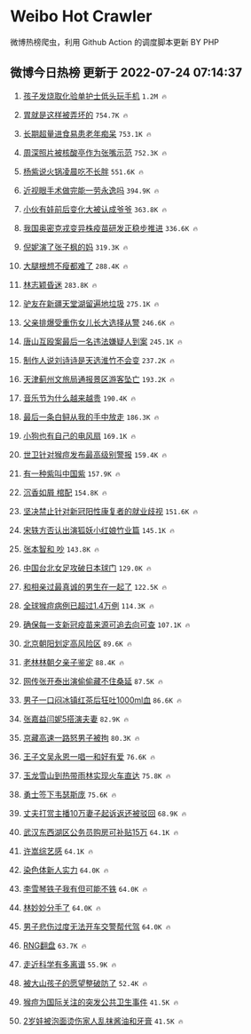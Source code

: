 # Weibo Hot Crawler 



微博热榜爬虫，利用 Github Action 的调度脚本更新 BY PHP 


## 微博今日热榜 更新于 2022-07-24 07:14:37 
1. [孩子发烧取化验单护士低头玩手机](https://s.weibo.com/weibo?q=%23%E5%AD%A9%E5%AD%90%E5%8F%91%E7%83%A7%E5%8F%96%E5%8C%96%E9%AA%8C%E5%8D%95%E6%8A%A4%E5%A3%AB%E4%BD%8E%E5%A4%B4%E7%8E%A9%E6%89%8B%E6%9C%BA%23&Refer=top) `1.2M 🔥` 

1. [胃就是这样被弄坏的](https://s.weibo.com/weibo?q=%23%E8%83%83%E5%B0%B1%E6%98%AF%E8%BF%99%E6%A0%B7%E8%A2%AB%E5%BC%84%E5%9D%8F%E7%9A%84%23&Refer=top) `754.7K 🔥` 

1. [长期超量进食易患老年痴呆](https://s.weibo.com/weibo?q=%23%E9%95%BF%E6%9C%9F%E8%B6%85%E9%87%8F%E8%BF%9B%E9%A3%9F%E6%98%93%E6%82%A3%E8%80%81%E5%B9%B4%E7%97%B4%E5%91%86%23&Refer=top) `753.1K 🔥` 

1. [周深照片被核酸亭作为张嘴示范](https://s.weibo.com/weibo?q=%E5%91%A8%E6%B7%B1%E7%85%A7%E7%89%87%E8%A2%AB%E6%A0%B8%E9%85%B8%E4%BA%AD%E4%BD%9C%E4%B8%BA%E5%BC%A0%E5%98%B4%E7%A4%BA%E8%8C%83&Refer=top) `752.3K 🔥` 

1. [杨紫说火锅凌晨吃不长胖](https://s.weibo.com/weibo?q=%23%E6%9D%A8%E7%B4%AB%E8%AF%B4%E7%81%AB%E9%94%85%E5%87%8C%E6%99%A8%E5%90%83%E4%B8%8D%E9%95%BF%E8%83%96%23&Refer=top) `551.6K 🔥` 

1. [近视眼手术做完能一劳永逸吗](https://s.weibo.com/weibo?q=%23%E8%BF%91%E8%A7%86%E7%9C%BC%E6%89%8B%E6%9C%AF%E5%81%9A%E5%AE%8C%E8%83%BD%E4%B8%80%E5%8A%B3%E6%B0%B8%E9%80%B8%E5%90%97%23&Refer=top) `394.9K 🔥` 

1. [小伙有娃前后变化大被认成爷爷](https://s.weibo.com/weibo?q=%23%E5%B0%8F%E4%BC%99%E6%9C%89%E5%A8%83%E5%89%8D%E5%90%8E%E5%8F%98%E5%8C%96%E5%A4%A7%E8%A2%AB%E8%AE%A4%E6%88%90%E7%88%B7%E7%88%B7%23&Refer=top) `363.8K 🔥` 

1. [我国奥密克戎变异株疫苗研发正稳步推进](https://s.weibo.com/weibo?q=%23%E6%88%91%E5%9B%BD%E5%A5%A5%E5%AF%86%E5%85%8B%E6%88%8E%E5%8F%98%E5%BC%82%E6%A0%AA%E7%96%AB%E8%8B%97%E7%A0%94%E5%8F%91%E6%AD%A3%E7%A8%B3%E6%AD%A5%E6%8E%A8%E8%BF%9B%23&Refer=top) `336.6K 🔥` 

1. [倪妮演了张子枫的妈](https://s.weibo.com/weibo?q=%23%E5%80%AA%E5%A6%AE%E6%BC%94%E4%BA%86%E5%BC%A0%E5%AD%90%E6%9E%AB%E7%9A%84%E5%A6%88%23&Refer=top) `319.3K 🔥` 

1. [大腿根想不瘦都难了](https://s.weibo.com/weibo?q=%23%E5%A4%A7%E8%85%BF%E6%A0%B9%E6%83%B3%E4%B8%8D%E7%98%A6%E9%83%BD%E9%9A%BE%E4%BA%86%23&Refer=top) `288.4K 🔥` 

1. [林志颖昏迷](https://s.weibo.com/weibo?q=%23%E6%9E%97%E5%BF%97%E9%A2%96%E6%98%8F%E8%BF%B7%23&Refer=top) `283.8K 🔥` 

1. [驴友在新疆天堂湖留遍地垃圾](https://s.weibo.com/weibo?q=%23%E9%A9%B4%E5%8F%8B%E5%9C%A8%E6%96%B0%E7%96%86%E5%A4%A9%E5%A0%82%E6%B9%96%E7%95%99%E9%81%8D%E5%9C%B0%E5%9E%83%E5%9C%BE%23&Refer=top) `275.1K 🔥` 

1. [父亲排爆受重伤女儿长大选择从警](https://s.weibo.com/weibo?q=%23%E7%88%B6%E4%BA%B2%E6%8E%92%E7%88%86%E5%8F%97%E9%87%8D%E4%BC%A4%E5%A5%B3%E5%84%BF%E9%95%BF%E5%A4%A7%E9%80%89%E6%8B%A9%E4%BB%8E%E8%AD%A6%23&Refer=top) `246.6K 🔥` 

1. [唐山互殴案最后一名违法嫌疑人到案](https://s.weibo.com/weibo?q=%23%E5%94%90%E5%B1%B1%E4%BA%92%E6%AE%B4%E6%A1%88%E6%9C%80%E5%90%8E%E4%B8%80%E5%90%8D%E8%BF%9D%E6%B3%95%E5%AB%8C%E7%96%91%E4%BA%BA%E5%88%B0%E6%A1%88%23&Refer=top) `245.1K 🔥` 

1. [制作人说刘诗诗是天选淮竹不会变](https://s.weibo.com/weibo?q=%23%E5%88%B6%E4%BD%9C%E4%BA%BA%E8%AF%B4%E5%88%98%E8%AF%97%E8%AF%97%E6%98%AF%E5%A4%A9%E9%80%89%E6%B7%AE%E7%AB%B9%E4%B8%8D%E4%BC%9A%E5%8F%98%23&Refer=top) `237.2K 🔥` 

1. [天津蓟州文旅局通报景区游客坠亡](https://s.weibo.com/weibo?q=%23%E5%A4%A9%E6%B4%A5%E8%93%9F%E5%B7%9E%E6%96%87%E6%97%85%E5%B1%80%E9%80%9A%E6%8A%A5%E6%99%AF%E5%8C%BA%E6%B8%B8%E5%AE%A2%E5%9D%A0%E4%BA%A1%23&Refer=top) `193.2K 🔥` 

1. [音乐节为什么越来越贵](https://s.weibo.com/weibo?q=%23%E9%9F%B3%E4%B9%90%E8%8A%82%E4%B8%BA%E4%BB%80%E4%B9%88%E8%B6%8A%E6%9D%A5%E8%B6%8A%E8%B4%B5%23&Refer=top) `190.4K 🔥` 

1. [最后一条白鲟从我的手中放走](https://s.weibo.com/weibo?q=%23%E6%9C%80%E5%90%8E%E4%B8%80%E6%9D%A1%E7%99%BD%E9%B2%9F%E4%BB%8E%E6%88%91%E7%9A%84%E6%89%8B%E4%B8%AD%E6%94%BE%E8%B5%B0%23&Refer=top) `186.3K 🔥` 

1. [小狗也有自己的电风扇](https://s.weibo.com/weibo?q=%23%E5%B0%8F%E7%8B%97%E4%B9%9F%E6%9C%89%E8%87%AA%E5%B7%B1%E7%9A%84%E7%94%B5%E9%A3%8E%E6%89%87%23&Refer=top) `169.1K 🔥` 

1. [世卫针对猴痘发布最高级别警报](https://s.weibo.com/weibo?q=%23%E4%B8%96%E5%8D%AB%E9%92%88%E5%AF%B9%E7%8C%B4%E7%97%98%E5%8F%91%E5%B8%83%E6%9C%80%E9%AB%98%E7%BA%A7%E5%88%AB%E8%AD%A6%E6%8A%A5%23&Refer=top) `159.4K 🔥` 

1. [有一种紫叫中国紫](https://s.weibo.com/weibo?q=%23%E6%9C%89%E4%B8%80%E7%A7%8D%E7%B4%AB%E5%8F%AB%E4%B8%AD%E5%9B%BD%E7%B4%AB%23&Refer=top) `157.9K 🔥` 

1. [沉香如屑 棺配](https://s.weibo.com/weibo?q=%E6%B2%89%E9%A6%99%E5%A6%82%E5%B1%91%20%E6%A3%BA%E9%85%8D&Refer=top) `154.8K 🔥` 

1. [坚决禁止针对新冠阳性康复者的就业歧视](https://s.weibo.com/weibo?q=%23%E5%9D%9A%E5%86%B3%E7%A6%81%E6%AD%A2%E9%92%88%E5%AF%B9%E6%96%B0%E5%86%A0%E9%98%B3%E6%80%A7%E5%BA%B7%E5%A4%8D%E8%80%85%E7%9A%84%E5%B0%B1%E4%B8%9A%E6%AD%A7%E8%A7%86%23&Refer=top) `151.6K 🔥` 

1. [宋轶方否认出演狐妖小红娘竹业篇](https://s.weibo.com/weibo?q=%23%E5%AE%8B%E8%BD%B6%E6%96%B9%E5%90%A6%E8%AE%A4%E5%87%BA%E6%BC%94%E7%8B%90%E5%A6%96%E5%B0%8F%E7%BA%A2%E5%A8%98%E7%AB%B9%E4%B8%9A%E7%AF%87%23&Refer=top) `145.1K 🔥` 

1. [张本智和 吵](https://s.weibo.com/weibo?q=%E5%BC%A0%E6%9C%AC%E6%99%BA%E5%92%8C%20%E5%90%B5&Refer=top) `143.8K 🔥` 

1. [中国台北女足攻破日本球门](https://s.weibo.com/weibo?q=%23%E4%B8%AD%E5%9B%BD%E5%8F%B0%E5%8C%97%E5%A5%B3%E8%B6%B3%E6%94%BB%E7%A0%B4%E6%97%A5%E6%9C%AC%E7%90%83%E9%97%A8%23&Refer=top) `129.0K 🔥` 

1. [和相亲过最真诚的男生在一起了](https://s.weibo.com/weibo?q=%23%E5%92%8C%E7%9B%B8%E4%BA%B2%E8%BF%87%E6%9C%80%E7%9C%9F%E8%AF%9A%E7%9A%84%E7%94%B7%E7%94%9F%E5%9C%A8%E4%B8%80%E8%B5%B7%E4%BA%86%23&Refer=top) `122.5K 🔥` 

1. [全球猴痘病例已超过1.4万例](https://s.weibo.com/weibo?q=%23%E5%85%A8%E7%90%83%E7%8C%B4%E7%97%98%E7%97%85%E4%BE%8B%E5%B7%B2%E8%B6%85%E8%BF%871.4%E4%B8%87%E4%BE%8B%23&Refer=top) `114.3K 🔥` 

1. [确保每一支新冠疫苗来源可追去向可查](https://s.weibo.com/weibo?q=%23%E7%A1%AE%E4%BF%9D%E6%AF%8F%E4%B8%80%E6%94%AF%E6%96%B0%E5%86%A0%E7%96%AB%E8%8B%97%E6%9D%A5%E6%BA%90%E5%8F%AF%E8%BF%BD%E5%8E%BB%E5%90%91%E5%8F%AF%E6%9F%A5%23&Refer=top) `107.1K 🔥` 

1. [北京朝阳划定高风险区](https://s.weibo.com/weibo?q=%23%E5%8C%97%E4%BA%AC%E6%9C%9D%E9%98%B3%E5%88%92%E5%AE%9A%E9%AB%98%E9%A3%8E%E9%99%A9%E5%8C%BA%23&Refer=top) `89.6K 🔥` 

1. [老林林朝夕亲子鉴定](https://s.weibo.com/weibo?q=%23%E8%80%81%E6%9E%97%E6%9E%97%E6%9C%9D%E5%A4%95%E4%BA%B2%E5%AD%90%E9%89%B4%E5%AE%9A%23&Refer=top) `88.4K 🔥` 

1. [网传张开泰出演偷偷藏不住桑延](https://s.weibo.com/weibo?q=%23%E7%BD%91%E4%BC%A0%E5%BC%A0%E5%BC%80%E6%B3%B0%E5%87%BA%E6%BC%94%E5%81%B7%E5%81%B7%E8%97%8F%E4%B8%8D%E4%BD%8F%E6%A1%91%E5%BB%B6%23&Refer=top) `87.5K 🔥` 

1. [男子一口闷冰镇红茶后狂吐1000ml血](https://s.weibo.com/weibo?q=%23%E7%94%B7%E5%AD%90%E4%B8%80%E5%8F%A3%E9%97%B7%E5%86%B0%E9%95%87%E7%BA%A2%E8%8C%B6%E5%90%8E%E7%8B%82%E5%90%901000ml%E8%A1%80%23&Refer=top) `86.6K 🔥` 

1. [张嘉益闫妮5搭演夫妻](https://s.weibo.com/weibo?q=%23%E5%BC%A0%E5%98%89%E7%9B%8A%E9%97%AB%E5%A6%AE5%E6%90%AD%E6%BC%94%E5%A4%AB%E5%A6%BB%23&Refer=top) `82.9K 🔥` 

1. [京藏高速一路怒男子被拘](https://s.weibo.com/weibo?q=%23%E4%BA%AC%E8%97%8F%E9%AB%98%E9%80%9F%E4%B8%80%E8%B7%AF%E6%80%92%E7%94%B7%E5%AD%90%E8%A2%AB%E6%8B%98%23&Refer=top) `80.3K 🔥` 

1. [王子文吴永恩一唱一和好有爱](https://s.weibo.com/weibo?q=%23%E7%8E%8B%E5%AD%90%E6%96%87%E5%90%B4%E6%B0%B8%E6%81%A9%E4%B8%80%E5%94%B1%E4%B8%80%E5%92%8C%E5%A5%BD%E6%9C%89%E7%88%B1%23&Refer=top) `76.6K 🔥` 

1. [玉龙雪山到热带雨林实现火车直达](https://s.weibo.com/weibo?q=%23%E7%8E%89%E9%BE%99%E9%9B%AA%E5%B1%B1%E5%88%B0%E7%83%AD%E5%B8%A6%E9%9B%A8%E6%9E%97%E5%AE%9E%E7%8E%B0%E7%81%AB%E8%BD%A6%E7%9B%B4%E8%BE%BE%23&Refer=top) `75.8K 🔥` 

1. [勇士签下韦瑟斯庞](https://s.weibo.com/weibo?q=%23%E5%8B%87%E5%A3%AB%E7%AD%BE%E4%B8%8B%E9%9F%A6%E7%91%9F%E6%96%AF%E5%BA%9E%23&Refer=top) `75.6K 🔥` 

1. [丈夫打赏主播10万妻子起诉返还被驳回](https://s.weibo.com/weibo?q=%23%E4%B8%88%E5%A4%AB%E6%89%93%E8%B5%8F%E4%B8%BB%E6%92%AD10%E4%B8%87%E5%A6%BB%E5%AD%90%E8%B5%B7%E8%AF%89%E8%BF%94%E8%BF%98%E8%A2%AB%E9%A9%B3%E5%9B%9E%23&Refer=top) `68.9K 🔥` 

1. [武汉东西湖区公务员购房可补贴15万](https://s.weibo.com/weibo?q=%23%E6%AD%A6%E6%B1%89%E4%B8%9C%E8%A5%BF%E6%B9%96%E5%8C%BA%E5%85%AC%E5%8A%A1%E5%91%98%E8%B4%AD%E6%88%BF%E5%8F%AF%E8%A1%A5%E8%B4%B415%E4%B8%87%23&Refer=top) `64.1K 🔥` 

1. [许嵩综艺感](https://s.weibo.com/weibo?q=%23%E8%AE%B8%E5%B5%A9%E7%BB%BC%E8%89%BA%E6%84%9F%23&Refer=top) `64.1K 🔥` 

1. [染色体新人实力](https://s.weibo.com/weibo?q=%23%E6%9F%93%E8%89%B2%E4%BD%93%E6%96%B0%E4%BA%BA%E5%AE%9E%E5%8A%9B%23&Refer=top) `64.0K 🔥` 

1. [李雪琴铁子我有但可能不铁](https://s.weibo.com/weibo?q=%23%E6%9D%8E%E9%9B%AA%E7%90%B4%E9%93%81%E5%AD%90%E6%88%91%E6%9C%89%E4%BD%86%E5%8F%AF%E8%83%BD%E4%B8%8D%E9%93%81%23&Refer=top) `64.0K 🔥` 

1. [林妙妙分手了](https://s.weibo.com/weibo?q=%23%E6%9E%97%E5%A6%99%E5%A6%99%E5%88%86%E6%89%8B%E4%BA%86%23&Refer=top) `64.0K 🔥` 

1. [男子悲伤过度无法开车交警帮代驾](https://s.weibo.com/weibo?q=%23%E7%94%B7%E5%AD%90%E6%82%B2%E4%BC%A4%E8%BF%87%E5%BA%A6%E6%97%A0%E6%B3%95%E5%BC%80%E8%BD%A6%E4%BA%A4%E8%AD%A6%E5%B8%AE%E4%BB%A3%E9%A9%BE%23&Refer=top) `64.0K 🔥` 

1. [RNG翻盘](https://s.weibo.com/weibo?q=%23RNG%E7%BF%BB%E7%9B%98%23&Refer=top) `63.7K 🔥` 

1. [走近科学有多离谱](https://s.weibo.com/weibo?q=%23%E8%B5%B0%E8%BF%91%E7%A7%91%E5%AD%A6%E6%9C%89%E5%A4%9A%E7%A6%BB%E8%B0%B1%23&Refer=top) `55.9K 🔥` 

1. [被大山孩子的愿望整破防了](https://s.weibo.com/weibo?q=%23%E8%A2%AB%E5%A4%A7%E5%B1%B1%E5%AD%A9%E5%AD%90%E7%9A%84%E6%84%BF%E6%9C%9B%E6%95%B4%E7%A0%B4%E9%98%B2%E4%BA%86%23&Refer=top) `52.4K 🔥` 

1. [猴痘为国际关注的突发公共卫生事件](https://s.weibo.com/weibo?q=%23%E7%8C%B4%E7%97%98%E4%B8%BA%E5%9B%BD%E9%99%85%E5%85%B3%E6%B3%A8%E7%9A%84%E7%AA%81%E5%8F%91%E5%85%AC%E5%85%B1%E5%8D%AB%E7%94%9F%E4%BA%8B%E4%BB%B6%23&Refer=top) `41.5K 🔥` 

1. [2岁娃被泡面烫伤家人乱抹酱油和牙膏](https://s.weibo.com/weibo?q=%232%E5%B2%81%E5%A8%83%E8%A2%AB%E6%B3%A1%E9%9D%A2%E7%83%AB%E4%BC%A4%E5%AE%B6%E4%BA%BA%E4%B9%B1%E6%8A%B9%E9%85%B1%E6%B2%B9%E5%92%8C%E7%89%99%E8%86%8F%23&Refer=top) `41.5K 🔥` 

